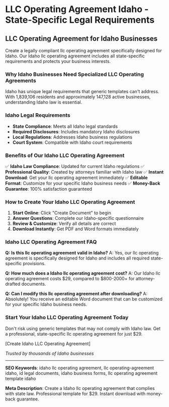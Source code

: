 # LLC Operating Agreement Idaho - State-Specific Legal Requirements

## LLC Operating Agreement for Idaho Businesses

Create a legally compliant llc operating agreement specifically designed for Idaho. Our Idaho llc operating agreement includes all state-specific requirements and protects your business interests.

### Why Idaho Businesses Need Specialized LLC Operating Agreements

Idaho has unique legal requirements that generic templates can't address. With 1,839,106 residents and approximately 147,128 active businesses, understanding Idaho law is essential.

### Idaho Legal Requirements

- **State Compliance**: Meets all Idaho legal standards
- **Required Disclosures**: Includes mandatory Idaho disclosures
- **Local Regulations**: Addresses Idaho business regulations
- **Court System**: Compatible with Idaho court requirements

### Benefits of Our Idaho LLC Operating Agreement

✅ **Idaho Law Compliance**: Updated for current Idaho regulations
✅ **Professional Quality**: Created by attorneys familiar with Idaho law
✅ **Instant Download**: Get your llc operating agreement immediately
✅ **Editable Format**: Customize for your specific Idaho business needs
✅ **Money-Back Guarantee**: 100% satisfaction guaranteed

### How to Create Your Idaho LLC Operating Agreement

1. **Start Online**: Click "Create Document" to begin
2. **Answer Questions**: Complete our Idaho-specific questionnaire
3. **Review & Customize**: Verify all details are correct
4. **Download Instantly**: Get PDF and Word formats immediately

### Idaho LLC Operating Agreement FAQ

**Q: Is this llc operating agreement valid in Idaho?**
A: Yes, our llc operating agreement is specifically designed for Idaho and includes all required state-specific provisions.

**Q: How much does a Idaho llc operating agreement cost?**
A: Our Idaho llc operating agreement costs $29, compared to $800-2000+ for attorney-drafted documents.

**Q: Can I modify this llc operating agreement after downloading?**
A: Absolutely! You receive an editable Word document that can be customized for your specific Idaho business needs.

### Start Your Idaho LLC Operating Agreement Today

Don't risk using generic templates that may not comply with Idaho law. Get a professional, state-specific llc operating agreement for just $29.

[Create Idaho LLC Operating Agreement]

_Trusted by thousands of Idaho businesses_

---

**SEO Keywords**: idaho llc operating agreement, llc operating-agreement idaho, id legal documents, idaho business forms, llc operating agreement template idaho

**Meta Description**: Create a Idaho llc operating agreement that complies with state law. Professional template for $29. Instant download with money-back guarantee.
